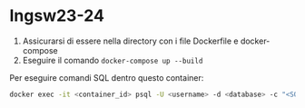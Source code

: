 # Ingsw23-24

1. Assicurarsi di essere nella directory con i file Dockerfile e docker-compose
2. Eseguire il comando `docker-compose up --build`

Per eseguire comandi SQL dentro questo container:
```bash
docker exec -it <container_id> psql -U <username> -d <database> -c "<SQL command>"
